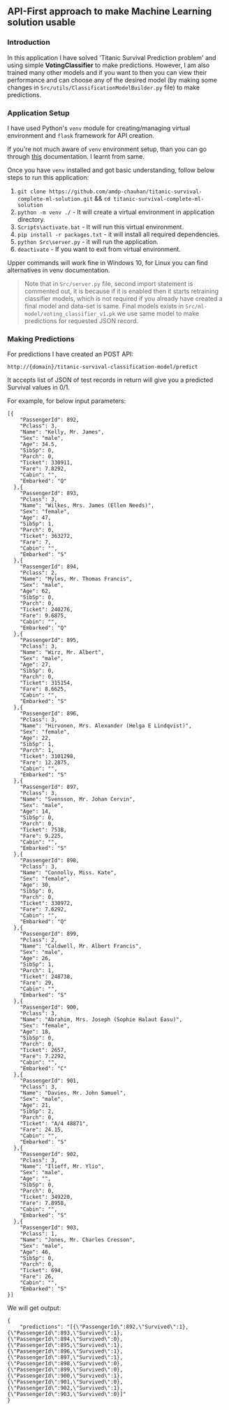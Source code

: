 ## API-First approach to make Machine Learning solution usable

### Introduction
In this application I have solved 'Titanic Survival Prediction problem' and using simple **VotingClassifier** to make predictions. However, I am also trained many other models and if you want to then you can view their performance and can choose any of the desired model (by making some changes in `Src/utils/ClassificationModelBuilder.py` file) to make predictions. 

### Application Setup
I have used Python's  `venv` module for creating/managing virtual environment and `flask` framework for API creation. 

If you're not much aware of `venv` environment setup, than you can go through [this](https://docs.python.org/3/tutorial/venv.html) documentation. I learnt from same.

Once you have `venv` installed and got basic understanding, follow below steps to run this application:
1. `git clone https://github.com/amdp-chauhan/titanic-survival-complete-ml-solution.git` && `cd titanic-survival-complete-ml-solution`
2. `python -m venv ./` - It will create a virtual environment in application directory.
3. `Scripts\activate.bat` - It will run this virtual environment.
4. `pip install -r packages.txt` - it will install all required dependencies.
5. `python Src\server.py` - it will run the application.
6. `deactivate` - If you want to exit from virtual environment.

Upper commands will work fine in Windows 10, for Linux you can find alternatives in venv documentation.

> Note that in `Src/server.py` file, second import statement is commented out, it is because if it is enabled then it starts retraining classifier models, which is not required if you already have created a final model and data-set is same. Final models exists in `Src/ml-model/voting_classifier_v1.pk` we use same model to make predictions for requested JSON record.

### Making Predictions 
For predictions I have created an POST API:
 ```
http://{domain}/titanic-survival-classification-model/predict
 ```

It accepts list of JSON of test records in return will give you a predicted Survival values in 0/1.

For example, for below input parameters: 

```
[{
    "PassengerId": 892,
    "Pclass": 3,
    "Name": "Kelly, Mr. James",
    "Sex": "male",
    "Age": 34.5,
    "SibSp": 0,
    "Parch": 0,
    "Ticket": 330911,
    "Fare": 7.8292,
    "Cabin": "",
    "Embarked": "Q"
  },{
    "PassengerId": 893,
    "Pclass": 3,
    "Name": "Wilkes, Mrs. James (Ellen Needs)",
    "Sex": "female",
    "Age": 47,
    "SibSp": 1,
    "Parch": 0,
    "Ticket": 363272,
    "Fare": 7,
    "Cabin": "",
    "Embarked": "S"
  },{
    "PassengerId": 894,
    "Pclass": 2,
    "Name": "Myles, Mr. Thomas Francis",
    "Sex": "male",
    "Age": 62,
    "SibSp": 0,
    "Parch": 0,
    "Ticket": 240276,
    "Fare": 9.6875,
    "Cabin": "",
    "Embarked": "Q"
  },{
    "PassengerId": 895,
    "Pclass": 3,
    "Name": "Wirz, Mr. Albert",
    "Sex": "male",
    "Age": 27,
    "SibSp": 0,
    "Parch": 0,
    "Ticket": 315154,
    "Fare": 8.6625,
    "Cabin": "",
    "Embarked": "S"
  },{
    "PassengerId": 896,
    "Pclass": 3,
    "Name": "Hirvonen, Mrs. Alexander (Helga E Lindqvist)",
    "Sex": "female",
    "Age": 22,
    "SibSp": 1,
    "Parch": 1,
    "Ticket": 3101298,
    "Fare": 12.2875,
    "Cabin": "",
    "Embarked": "S"
  },{
    "PassengerId": 897,
    "Pclass": 3,
    "Name": "Svensson, Mr. Johan Cervin",
    "Sex": "male",
    "Age": 14,
    "SibSp": 0,
    "Parch": 0,
    "Ticket": 7538,
    "Fare": 9.225,
    "Cabin": "",
    "Embarked": "S"
  },{
    "PassengerId": 898,
    "Pclass": 3,
    "Name": "Connolly, Miss. Kate",
    "Sex": "female",
    "Age": 30,
    "SibSp": 0,
    "Parch": 0,
    "Ticket": 330972,
    "Fare": 7.6292,
    "Cabin": "",
    "Embarked": "Q"
  },{
    "PassengerId": 899,
    "Pclass": 2,
    "Name": "Caldwell, Mr. Albert Francis",
    "Sex": "male",
    "Age": 26,
    "SibSp": 1,
    "Parch": 1,
    "Ticket": 248738,
    "Fare": 29,
    "Cabin": "",
    "Embarked": "S"
  },{
    "PassengerId": 900,
    "Pclass": 3,
    "Name": "Abrahim, Mrs. Joseph (Sophie Halaut Easu)",
    "Sex": "female",
    "Age": 18,
    "SibSp": 0,
    "Parch": 0,
    "Ticket": 2657,
    "Fare": 7.2292,
    "Cabin": "",
    "Embarked": "C"
  },{
    "PassengerId": 901,
    "Pclass": 3,
    "Name": "Davies, Mr. John Samuel",
    "Sex": "male",
    "Age": 21,
    "SibSp": 2,
    "Parch": 0,
    "Ticket": "A/4 48871",
    "Fare": 24.15,
    "Cabin": "",
    "Embarked": "S"
  },{
    "PassengerId": 902,
    "Pclass": 3,
    "Name": "Ilieff, Mr. Ylio",
    "Sex": "male",
    "Age": "",
    "SibSp": 0,
    "Parch": 0,
    "Ticket": 349220,
    "Fare": 7.8958,
    "Cabin": "",
    "Embarked": "S"
  },{
    "PassengerId": 903,
    "Pclass": 1,
    "Name": "Jones, Mr. Charles Cresson",
    "Sex": "male",
    "Age": 46,
    "SibSp": 0,
    "Parch": 0,
    "Ticket": 694,
    "Fare": 26,
    "Cabin": "",
    "Embarked": "S"
}]
```
We will get output:
```
{
	"predictions": "[{\"PassengerId\":892,\"Survived\":1},{\"PassengerId\":893,\"Survived\":1},{\"PassengerId\":894,\"Survived\":0},{\"PassengerId\":895,\"Survived\":1},{\"PassengerId\":896,\"Survived\":1},{\"PassengerId\":897,\"Survived\":1},{\"PassengerId\":898,\"Survived\":0},{\"PassengerId\":899,\"Survived\":0},{\"PassengerId\":900,\"Survived\":1},{\"PassengerId\":901,\"Survived\":0},{\"PassengerId\":902,\"Survived\":1},{\"PassengerId\":903,\"Survived\":0}]"
}
```